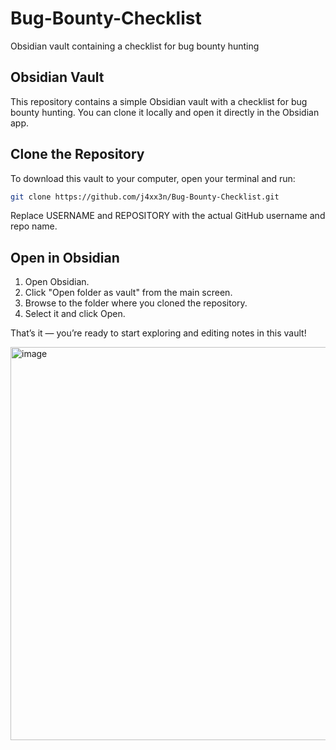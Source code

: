 # Bug-Bounty-Checklist
Obsidian vault containing a checklist for bug bounty hunting

## Obsidian Vault

This repository contains a simple Obsidian vault with a checklist for bug bounty hunting. You can clone it locally and open it directly in the Obsidian app.

## Clone the Repository

To download this vault to your computer, open your terminal and run:

```bash
git clone https://github.com/j4xx3n/Bug-Bounty-Checklist.git
```

Replace USERNAME and REPOSITORY with the actual GitHub username and repo name.

## Open in Obsidian
1. Open Obsidian.
1. Click "Open folder as vault" from the main screen.
1. Browse to the folder where you cloned the repository.
1. Select it and click Open.

That’s it — you’re ready to start exploring and editing notes in this vault!


<img width="836" height="629" alt="image" src="https://github.com/user-attachments/assets/bf63aa45-bc29-449f-863d-bff7a513f399" />
